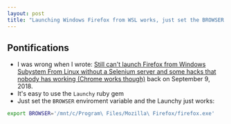 ```yaml
---
layout: post
title: "Launching Windows Firefox from WSL works, just set the BROWSER environment variable"
---
```


## Pontifications

* I was wrong when I wrote: [Still can't launch Firefox from Windows Subystem From Linux without a Selenium server and some hacks that nobody has working (Chrome works though)](http://rolandtanglao.com/2018/09/09/p1-still-cannot-launch-firefox-from-wsl-without-lots-of-yakshaving/) back on September 9, 2018.
* It's easy to use the ```Launchy``` ruby gem
* Just set the ```BROWSER``` enviroment variable and the Launchy just works:

```bash
export BROWSER='/mnt/c/Program\ Files/Mozilla\ Firefox/firefox.exe'
```